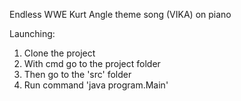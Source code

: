 Endless WWE Kurt Angle theme song (VIKA) on piano

Launching:
1. Clone the project
2. With cmd go to the project folder
3. Then go to the 'src' folder
4. Run command 'java program.Main'

